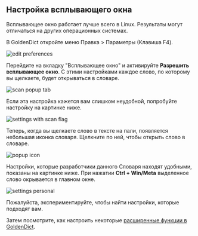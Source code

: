 ## Настройка всплывающего окна

Всплывающее окно работает лучше всего в Linux. Результаты могут отличаться на других операционных системах.

В GoldenDict откройте меню Правка > Параметры (Клавиша F4).

![edit preferences](pics/scan-popup/edit%20preferences.png)

Перейдите на вкладку "Всплывающее окно" и активируйте **Разрешить всплывающее окно**. С этими настройками каждое слово, по которому вы щелкаете, будет открываться в словаре.

![scan popup tab](pics/scan-popup/scan%20popup%20tab.png)

Если эта настройка кажется вам слишком неудобной, попробуйте настройку на картинке ниже.

![settings with scan flag](pics/scan-popup/settings%20with%20scan%20flag.png)

Теперь, когда вы щелкаете слово в тексте на пали, появляется небольшая иконка словаря. Щелкните по ней, чтобы открыть слово в словаре.

![popup icon](pics/scan-popup/popup%20icon.png)

Настройки, которые разработчики данного Словаря находят удобными, показаны на картинке ниже. При нажатии **Ctrl + Win/Meta** выделенное слово окрывается в главном окне.

![settings personal](pics/scan-popup/settings%20personal.png)

Пожалуйста, экспериментируйте, чтобы найти настройки, которые подходят вам.

Затем посмотрите, как настроить некоторые [расширенные функции в GoldenDict](setup_advanced.html).